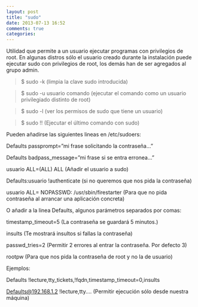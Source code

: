 ```yaml
---
layout: post
title: "sudo"
date: 2013-07-13 16:52
comments: true
categories: 
---
```

Utilidad que permite a un usuario ejecutar programas con privilegios de root. En algunas distros sólo el usuario creado durante la instalación puede ejecutar sudo con privilegios de root, los demás han de ser agregados al grupo admin. 

>$ sudo -k   (limpia la clave sudo introducida) 

>$ sudo -u usuario comando   (ejecutar el comando como un usuario privilegiado distinto de root) 

>$ sudo -l    (ver los permisos de sudo que tiene un usuario) 

>$ sudo !! (Ejecutar el último comando con sudo) 

Pueden añadirse las siguientes lineas en /etc/sudoers: 

Defaults passprompt=”mi frase solicitando la contraseña...” 

Defaults badpass_message=”mi frase si se entra erronea...” 

usuario    ALL=(ALL) ALL  (Añadir el usuario a sudo) 

Defaults:usuario !authenticate  (si no queremos que nos pida la contraseña) 

usuario ALL= NOPASSWD: /usr/sbin/firestarter (Para que no pida contraseña al arrancar una aplicación concreta) 

O añadir a la linea Defaults, algunos parámetros separados por comas: 

timestamp_timeout=5   (La contraseña se guardará 5 minutos.) 

insults    (Te mostrará insultos si fallas la contraseña) 

passwd_tries=2   (Permitir 2 errores al entrar la contraseña. Por defecto 3) 

rootpw (Para que nos pida la contraseña de root y no la de usuario) 

Ejemplos: 

Defaults	 !lecture,tty_tickets,!fqdn,timestamp_timeout=0,insults 

Defaults@192.168.1.2 !lecture,tty.... (Permitir ejecución sólo desde nuestra máquina) 

